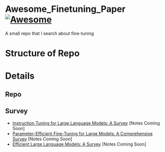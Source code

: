 # Awesome_Finetuning_Paper [![Awesome](https://awesome.re/badge.svg)](https://awesome.re)

A small repo that I search about fine-tuning

# Structure of Repo

# Details

## Repo

## Survey

- [Instruction Tuning for Large Language Models: A Survey](https://arxiv.org/pdf/2308.10792) [Notes Coming Soon]
- [Parameter-Efficient Fine-Tuning for Large Models: A Comprehensive Survey](https://arxiv.org/pdf/2403.14608) [Notes Coming Soon]
- [Efficient Large Language Models: A Survey](https://arxiv.org/pdf/2312.03863) [Notes Coming Soon]
